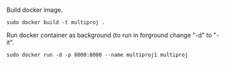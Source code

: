 
Build docker image.

    sudo docker build -t multiproj .

Run docker container as background (to run in forground change 
"-d" to "-it".

    sudo docker run -d -p 8000:8000 --name multiproj1 multiproj

